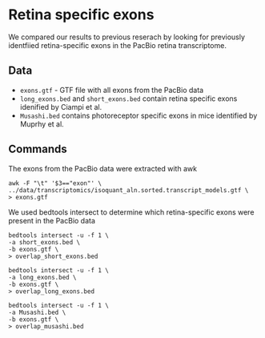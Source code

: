 # Retina specific exons

We compared our results to previous reserach by looking for previously identfiied retina-specific exons in the PacBio retina transcriptome.

## Data
- `exons.gtf` - GTF file with all exons from the PacBio data
- `long_exons.bed` and `short_exons.bed` contain retina specific exons idenified by Ciampi et al. 
- `Musashi.bed` contains photoreceptor specific exons in mice identified by Muprhy et al. 

## Commands
The exons from the PacBio data were extracted with awk 

```
awk -F "\t" '$3=="exon"' \
../data/transcriptomics/isoquant_aln.sorted.transcript_models.gtf \
> exons.gtf
```

We used bedtools intersect to determine which retina-specific exons were present in the PacBio data 
```
bedtools intersect -u -f 1 \
-a short_exons.bed \
-b exons.gtf \
> overlap_short_exons.bed
```
```
bedtools intersect -u -f 1 \
-a long_exons.bed \
-b exons.gtf \
> overlap_long_exons.bed
```
```
bedtools intersect -u -f 1 \
-a Musashi.bed \
-b exons.gtf \
> overlap_musashi.bed
```

